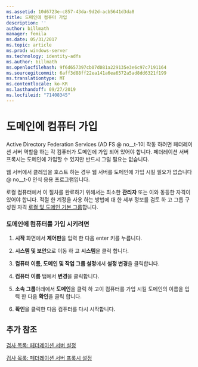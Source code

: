 ```yaml
---
ms.assetid: 10d6723e-c857-43da-9d2d-acb5641d3da8
title: 도메인에 컴퓨터 가입
description: ''
author: billmath
manager: femila
ms.date: 05/31/2017
ms.topic: article
ms.prod: windows-server
ms.technology: identity-adfs
ms.author: billmath
ms.openlocfilehash: 9f6d657397cb07d081a229135e3e6c97c7191164
ms.sourcegitcommit: 6aff3d88ff22ea141a6ea6572a5ad8dd6321f199
ms.translationtype: MT
ms.contentlocale: ko-KR
ms.lasthandoff: 09/27/2019
ms.locfileid: "71408345"
---
```

# <a name="join-a-computer-to-a-domain"></a>도메인에 컴퓨터 가입

Active Directory Federation Services \(AD FS @ no__t-1이 작동 하려면 페더레이션 서버 역할을 하는 각 컴퓨터가 도메인에 가입 되어 있어야 합니다. 페더레이션 서버 프록시는 도메인에 가입할 수 있지만 반드시 그럴 필요는 없습니다.  
  
웹 서버에서 클레임을 호스트 하는 경우 웹 서버를 도메인에 가입 시킬 필요가 없습니다 @ no__t-0 인식 응용 프로그램입니다.  
  
로컬 컴퓨터에서 이 절차를 완료하기 위해서는 최소한 **관리자** 또는 이와 동등한 자격이 있어야 합니다.  적절 한 계정을 사용 하는 방법에 대 한 세부 정보를 검토 하 고 그룹 구성원 자격 [로컬 및 도메인 기본 그룹](https://go.microsoft.com/fwlink/?LinkId=83477)합니다.   
  
### <a name="to-join-a-computer-to-a-domain"></a>도메인에 컴퓨터를 가입 시키려면  
  
1.  **시작** 화면에서 **제어판**을 입력 한 다음 enter 키를 누릅니다.  
  
2.  **시스템 및 보안**으로 이동 하 고 **시스템**을 클릭 합니다.  
  
3.  **컴퓨터 이름, 도메인 및 작업 그룹 설정**에서 **설정 변경**을 클릭합니다.  
  
4.  **컴퓨터 이름** 탭에서 **변경**을 클릭합니다.  
  
5.  **소속 그룹**아래에서 **도메인**을 클릭 하 고이 컴퓨터를 가입 시킬 도메인의 이름을 입력 한 다음 **확인**을 클릭 합니다.  
  
6.  **확인**을 클릭한 다음 컴퓨터를 다시 시작합니다.  
  
## <a name="additional-references"></a>추가 참조  
[검사 목록: 페더레이션 서버 설정](Checklist--Setting-Up-a-Federation-Server.md)  
  
[검사 목록: 페더레이션 서버 프록시 설정](Checklist--Setting-Up-a-Federation-Server-Proxy.md)  
  

